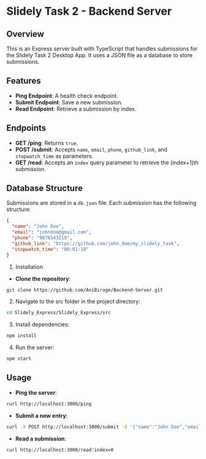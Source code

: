 # Slidely Task 2 - Backend Server

## Overview
This is an Express server built with TypeScript that handles submissions for the Slidely Task 2 Desktop App. It uses a JSON file as a database to store submissions.

## Features
- **Ping Endpoint**: A health check endpoint.
- **Submit Endpoint**: Save a new submission.
- **Read Endpoint**: Retrieve a submission by index.

## Endpoints
- **GET /ping**: Returns `true`.
- **POST /submit**: Accepts `name`, `email`, `phone`, `github_link`, and `stopwatch_time` as parameters.
- **GET /read**: Accepts an `index` query parameter to retrieve the (index+1)th submission.

## Database Structure
Submissions are stored in a `db.json` file. Each submission has the following structure:
```json
{
  "name": "John Doe",
  "email": "johndoe@gmail.com",
  "phone": "9876543210",
  "github_link": "https://github.com/john_doe/my_slidely_task",
  "stopwatch_time": "00:01:19"
}
```
1. Installation
- **Clone the repository**:
```bash
git clone https://github.com/AniBirage/Backend-Server.git
```
2. Navigate to the src folder in the project directory:
```bash
cd Slidely_Express/Slidely_Express/src
```
3. Install dependencies:
```bash
npm install
```
4. Run the server:
```bash
npm start
```
## Usage
- **Ping the server**:
```bash
curl http://localhost:3000/ping
```
- **Submit a new entry**:
```bash
curl -X POST http://localhost:3000/submit -d '{"name":"John Doe","email":"johndoe@gmail.com","phone":"9876543210","github_link":"https://github.com/john_doe/my_slidely_task","stopwatch_time":"00:01:19"}' -H "Content-Type: application/json"
```
- **Read a submission**:
```bash
curl http://localhost:3000/read?index=0
```
